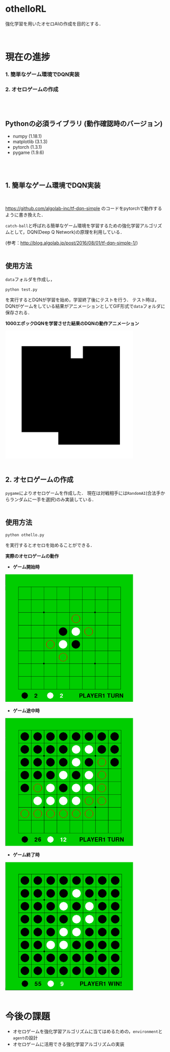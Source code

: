 othelloRL
==============

強化学習を用いたオセロAIの作成を目的とする．
<br />
<br />
<br />

# 現在の進捗

### 1. 簡単なゲーム環境でDQN実装
### 2. オセロゲームの作成
<br />
<br />

Pythonの必須ライブラリ (動作確認時のバージョン)
-----
- numpy (1.18.1)
- matplotlib (3.1.3)
- pytorch (1.3.1)
- pygame (1.9.6)
<br />
<br />


## 1. 簡単なゲーム環境でDQN実装
<br />

https://github.com/algolab-inc/tf-dqn-simple のコードをpytorchで動作するように書き換えた．

`catch-ball`と呼ばれる簡単なゲーム環境を学習するための強化学習アルゴリズムとして，DQN(Deep Q Network)の原理を利用している．

(参考：http://blog.algolab.jp/post/2016/08/01/tf-dqn-simple-1/)
<br />
<br />

使用方法
-----
`data`フォルダを作成し，

```
python test.py
```

を実行するとDQNが学習を始め，学習終了後にテストを行う．
テスト時は，DQNがゲームをしている結果がアニメーションとしてGIF形式で`data`フォルダに保存される．

**1000エポックDQNを学習させた結果のDQNの動作アニメーション**

<img src="data/test.gif" width="400px" title="DQNのアニメーション">  
<br />
<br />

## 2. オセロゲームの作成

`pygame`によりオセロゲームを作成した．
現在は対戦相手には`RandomAI`(合法手からランダムに一手を選択)のみ実装している．
<br />
<br />

使用方法
-----

```
python othello.py
```

を実行するとオセロを始めることができる．

**実際のオセロゲームの動作**

- **ゲーム開始時**

<img src="data/start2.png" width="400px" title="ゲーム開始時"> 

- **ゲーム途中時**

<img src="data/playing2.png" width="400px" title="ゲーム途中時"> 

- **ゲーム終了時**

<img src="data/end2.png" width="400px" title="ゲーム終了時"> 
<br />
<br />

# 今後の課題
- オセロゲームを強化学習アルゴリズムに当てはめるための，`environment`と`agent`の設計
- オセロゲームに活用できる強化学習アルゴリズムの実装
